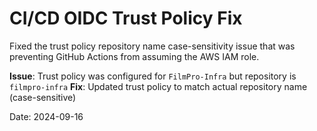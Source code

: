 # CI/CD OIDC Trust Policy Fix

Fixed the trust policy repository name case-sensitivity issue that was preventing GitHub Actions from assuming the AWS IAM role.

**Issue**: Trust policy was configured for `FilmPro-Infra` but repository is `filmpro-infra`
**Fix**: Updated trust policy to match actual repository name (case-sensitive)

Date: 2024-09-16
